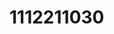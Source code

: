 <!DOCTYPE html>
<html lang="zh-TW">
<head>
    <meta charset="UTF-8">
    <meta name="viewport" content="width=device-width, initial-scale=1.0">
    <title>1112211030</title>
    <style>
        body {你好我是邱繼霆 就讀文藻外語大學數位系2年級}
    </style>
</head>
<body>

<div class="container">
    <h1>1112211030
